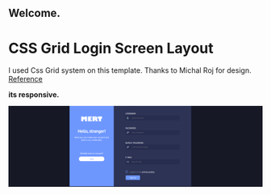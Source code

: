## Welcome.
# CSS Grid Login Screen Layout

I used Css Grid system on this template.
Thanks to Michal Roj for design. [Reference](https://dribbble.com/shots/9158796-Sign-up-dark)

**its responsive.**

![Screenshot](screenshot.png)